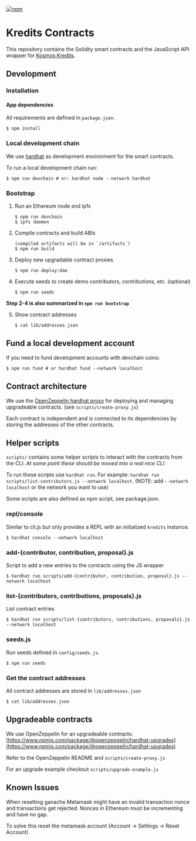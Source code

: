 [![npm](https://img.shields.io/npm/v/kredits-contracts.svg)](https://www.npmjs.com/package/kredits-contracts)

# Kredits Contracts

This repository contains the Solidity smart contracts and the JavaScript API wrapper for [Kosmos
Kredits](https://wiki.kosmos.org/Kredits).

## Development

### Installation

#### App dependencies

All requirements are defined in `package.json`.

    $ npm install

### Local development chain

We use [hardhat](https://hardhat.org/) as development environment for the
smart contracts.

To run a local development chain run:

    $ npm run devchain # or: hardhat node --network hardhat

### Bootstrap

1.  Run an Ethereum node and ipfs

        $ npm run devchain
        $ ipfs daemon

2.  Compile contracts and build ABIs

        (compiled artifacts will be in `/artifacts`)
        $ npm run build

3.  Deploy new upgradable contract proxies

        $ npm run deploy:dao

4.  Execute seeds to create demo contributors, contributions, etc. (optional)

        $ npm run seeds

**Step 2-4 is also summarized in `npm run bootstrap`**

5.  Show contract addresses

        $ cat lib/addresses.json

## Fund a local development account

If you need to fund development accounts with devchain coins:

    $ npm run fund # or hardhat fund --network localhost

## Contract architecture

We use the [OpenZeppelin hardhat proxy](https://www.npmjs.com/package/@openzeppelin/hardhat-upgrades) for deploying and managing upgradeable contracts. (see `scripts/create-proxy.js`)

Each contract is independent and is connected to its dependencies by storing the addresses of the other contracts.

## Helper scripts

`scripts/` contains some helper scripts to interact with the contracts from the
CLI. _At some point these should be moved into a real nice CLI._

To run these scripts use `hardhat run`. For example: `hardhat run scripts/list-contributors.js --network localhost`. (NOTE: add `--network localhost` or the network you want to use)

Some scripts are also defined as npm script, see package.json.

### repl/console

Similar to cli.js but only provides a REPL with an initialized `kredits`
instance.

    $ hardhat console --network localhost

### add-{contributor, contribution, proposal}.js

Script to add a new entries to the contracts using the JS wrapper

    $ hardhat run scripts/add-{contributor, contribution, proposal}.js --network localhost

### list-{contributors, contributions, proposals}.js

List contract entries

    $ hardhat run scripts/list-{contributors, contributions, proposals}.js --network localhost

### seeds.js

Run seeds defined in `config/seeds.js`.

    $ npm run seeds

### Get the contract addresses

All contract addresses are stored in `lib/addresses.json`

    $ cat lib/addresses.json

## Upgradeable contracts

We use OpenZeppelin for an upgradeable contracts: [https://www.npmjs.com/package/@openzeppelin/hardhat-upgrades](https://www.npmjs.com/package/@openzeppelin/hardhat-upgrades)

Refer to the OpenZeppelin README and `scripts/create-proxy.js`

For an upgrade example checkout `scripts/upgrade-example.js`


## Known Issues

When resetting ganache Metamask might have an invalid transaction nonce and
transactions get rejected. Nonces in Ethereum must be incrementing and have no
gap.

To solve this reset the metamask account (Account -> Settings -> Reset Account)
